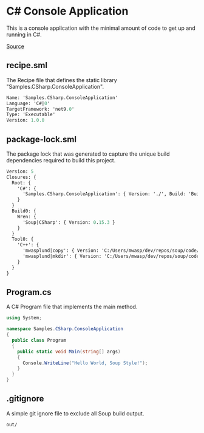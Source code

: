 # C# Console Application
This is a console application with the minimal amount of code to get up and running in C#.

[Source](https://github.com/soup-build/soup/tree/main/samples/csharp/console-application)

## recipe.sml
The Recipe file that defines the static library "Samples.CSharp.ConsoleApplication".
```sml
Name: 'Samples.CSharp.ConsoleApplication'
Language: 'C#|0'
TargetFramework: 'net9.0'
Type: 'Executable'
Version: 1.0.0
```

## package-lock.sml
The package lock that was generated to capture the unique build dependencies required to build this project.
```sml
Version: 5
Closures: {
  Root: {
    'C#': {
      'Samples.CSharp.ConsoleApplication': { Version: './', Build: 'Build0', Tool: 'Tool0' }
    }
  }
  Build0: {
    Wren: {
      'Soup|CSharp': { Version: 0.15.3 }
    }
  }
  Tool0: {
    'C++': {
      'mwasplund|copy': { Version: 'C:/Users/mwasp/dev/repos/soup/code/tools/copy/' }
      'mwasplund|mkdir': { Version: 'C:/Users/mwasp/dev/repos/soup/code/tools/mkdir/' }
    }
  }
}
```

## Program.cs
A C# Program file that implements the main method.
```C#
using System;

namespace Samples.CSharp.ConsoleApplication
{
  public class Program
  {
    public static void Main(string[] args)
    {
      Console.WriteLine("Hello World, Soup Style!");
    }
  }
}
```

## .gitignore
A simple git ignore file to exclude all Soup build output.
```
out/
```